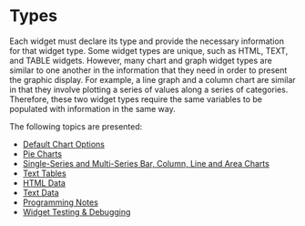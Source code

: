 # Types

<PageHeader />

Each widget must declare its type and provide the necessary information for that widget type. Some widget types are unique, such as HTML, TEXT, and TABLE widgets. However, many chart and graph widget types are similar to one another in the information that they need in order to present the graphic display. For example, a line graph and a column chart are similar in that they involve plotting a series of values along a series of categories. Therefore, these two widget types require the same variables to be populated with information in the same way.

The following topics are presented:

* [Default Chart Options](./default-chart-options/README.md)
* [Pie Charts](./pie-charts/README.md)
* [Single-Series and Multi-Series Bar, Column, Line and Area Charts](./single-series-and-multi-series-bar-column-line-and-area-charts/README.md)
* [Text Tables](./text-tables/README.md)
* [HTML Data](./html-data/README.md)
* [Text Data](./text-data/README.md)
* [Programming Notes](./programming-notes/README.md)
* [Widget Testing & Debugging](./testing-and-debugging/README.md)<PageFooter />
